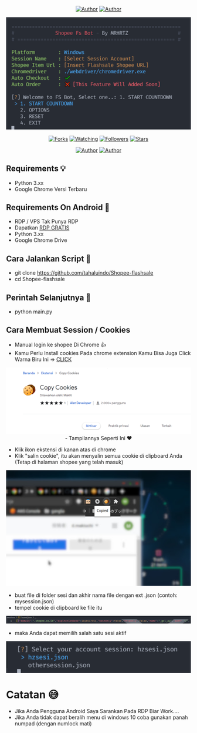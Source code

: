 <p align="center">
<a href="https://github.com/tahaluindo"><img title="Author" src="https://img.shields.io/badge/FlashSale-ShopeeBOT-black.svg?style=for-the-badge&logo=amazon"></a>
<a href="https://github.com/tahaluindo"><img title="Author" src="https://img.shields.io/badge/Github-Tahaluindo-white.svg?style=for-the-badge&logo=github"></a>
</p>
<p align="center">
<img src="./media/screenshot/preview.png"/>
</p>
<p align="center">
<a href="https://github.com/tahaluindo/Shopee-flashsale/network/members"><img title="Forks" src="https://img.shields.io/github/forks/tahaluindo/Shopee-flashsale?color=red&style=flat-square"></a>
<a href="https://github.com/tahaluindo/Shopee-flashsale/watchers"><img title="Watching" src="https://img.shields.io/github/watchers/tahaluindo/Shopee-flashsale?label=Watchers&color=blue&style=flat-square"></a>
<a href="https://github.com/tahaluindo/Shopee-flashsale"><img title="Followers" src="https://img.shields.io/github/followers/tahaluindo?color=blue&style=flat-square"></a>
<a href="https://github.com/tahaluindo/Shopee-flashsale/stargazers/"><img title="Stars" src="https://img.shields.io/github/stars/tahaluindo/Shopee-flashsale?color=red&style=flat-square"></a>
</p>
<p align="center">
<!-- <h1>Shopee Flash Sale The Bot Store</h1> -->
</p>
<p align="center">
<a href="https://github.com/MRHRTZ"><img title="Author" src="https://img.shields.io/badge/Author-MRHRTZ-red.svg?style=for-the-badge&logo=github"></a>
<a href="https://github.com/tahaluindo"><img title="Author" src="https://img.shields.io/badge/Author-Tahaluindo-white.svg?style=for-the-badge&logo=github"></a>
</p>

## Requirements 💡
- Python 3.xx
- Google Chrome Versi Terbaru

## Requirements On Android 🤖

- RDP / VPS Tak Punya RDP
- Dapatkan <a href="https://github.com/tahaluindo/Koleksibot-RDP" target="_blank">RDP GRATIS</a>
- Python 3.xx
- Google Chrome Drive

## Cara Jalankan Script 🎨

- git clone https://github.com/tahaluindo/Shopee-flashsale
- cd Shopee-flashsale

## Perintah Selanjutnya 📢
- python main.py

## Cara Membuat Session / Cookies

- Manual login ke shopee Di Chrome 👍
- Kamu Perlu Install cookies Pada chrome extension Kamu Bisa Juga Click Warna Biru Ini => <a href="https://chrome.google.com/webstore/detail/copy-cookies/jcbpglbplpblnagieibnemmkiamekcdg" target="_blank">CLICK</a>
<center>
<img src="./media/screenshot/copycookies.png">
- Tampilannya Seperti Ini ♥️
</center>

- Klik ikon ekstensi di kanan atas di chrome 
- Klik "salin cookie", itu akan menyalin semua cookie di clipboard Anda (Tetap di halaman shopee yang telah masuk)
<center>
<img src="./media/screenshot/copiedcookies.jpg">
</center>

- buat file di folder sesi dan akhir nama file dengan ext .json (contoh: mysession.json) 
- tempel cookie di clipboard ke file itu

<center>
<img src="./media/screenshot/session.png">
</center>

- maka Anda dapat memilih salah satu sesi aktif

<center>
<img src="./media/screenshot/selectsession.png">
</center>

# Catatan 😅
- Jika Anda Pengguna Android Saya Sarankan Pada RDP Biar Work....
- Jika Anda tidak dapat beralih menu di windows 10 coba gunakan panah numpad (dengan numlock mati) 
